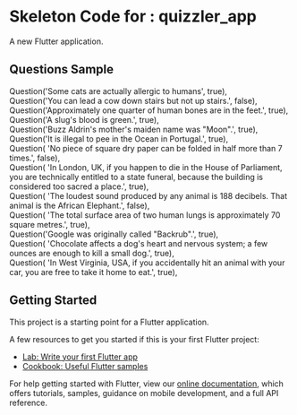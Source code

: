 # Skeleton Code for : quizzler_app

A new Flutter application.


## Questions Sample

Question('Some cats are actually allergic to humans', true),<br>
    Question('You can lead a cow down stairs but not up stairs.', false),<br>
    Question('Approximately one quarter of human bones are in the feet.', true),<br>
    Question('A slug\'s blood is green.', true),<br>
    Question('Buzz Aldrin\'s mother\'s maiden name was \"Moon\".', true),<br>
    Question('It is illegal to pee in the Ocean in Portugal.', true),<br>
    Question(
        'No piece of square dry paper can be folded in half more than 7 times.',
        false),<br>
    Question(
        'In London, UK, if you happen to die in the House of Parliament, you are technically entitled to a state funeral, because the building is considered too sacred a place.',
        true),<br>
    Question(
        'The loudest sound produced by any animal is 188 decibels. That animal is the African Elephant.',
        false),<br>
    Question(
        'The total surface area of two human lungs is approximately 70 square metres.',
        true),<br>
    Question('Google was originally called \"Backrub\".', true),<br>
    Question(
        'Chocolate affects a dog\'s heart and nervous system; a few ounces are enough to kill a small dog.',
        true),<br>
    Question(
        'In West Virginia, USA, if you accidentally hit an animal with your car, you are free to take it home to eat.',
        true),<br>

## Getting Started

This project is a starting point for a Flutter application.

A few resources to get you started if this is your first Flutter project:

- [Lab: Write your first Flutter app](https://flutter.dev/docs/get-started/codelab)
- [Cookbook: Useful Flutter samples](https://flutter.dev/docs/cookbook)

For help getting started with Flutter, view our
[online documentation](https://flutter.dev/docs), which offers tutorials,
samples, guidance on mobile development, and a full API reference.
